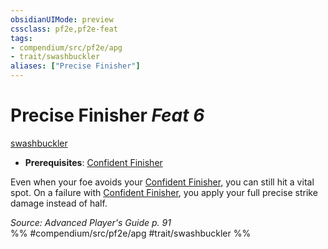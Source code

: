 ```yaml
---
obsidianUIMode: preview
cssclass: pf2e,pf2e-feat
tags:
- compendium/src/pf2e/apg
- trait/swashbuckler
aliases: ["Precise Finisher"]
---
```

# Precise Finisher  *Feat 6*  
[swashbuckler](rules/traits/swashbuckler-apg.md)  

- **Prerequisites**: [Confident Finisher](rules/actions/confident-finisher-apg.md)

Even when your foe avoids your [Confident Finisher](rules/actions/confident-finisher-apg.md), you can still hit a vital spot. On a failure with [Confident Finisher](rules/actions/confident-finisher-apg.md), you apply your full precise strike damage instead of half.

*Source: Advanced Player's Guide p. 91*  
%% #compendium/src/pf2e/apg #trait/swashbuckler %%
